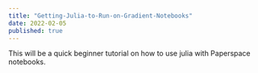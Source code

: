 ```yaml
---
title: "Getting-Julia-to-Run-on-Gradient-Notebooks"
date: 2022-02-05
published: true
---
```


This will be a quick beginner tutorial on how to use julia with Paperspace notebooks.

